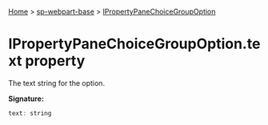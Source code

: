 <!-- docId=sp-webpart-base.ipropertypanechoicegroupoption.text -->

[Home](./index.md) &gt; [sp-webpart-base](./sp-webpart-base.md) &gt; [IPropertyPaneChoiceGroupOption](./sp-webpart-base.ipropertypanechoicegroupoption.md)

# IPropertyPaneChoiceGroupOption.text property

The text string for the option.

**Signature:**
```javascript
text: string
```
